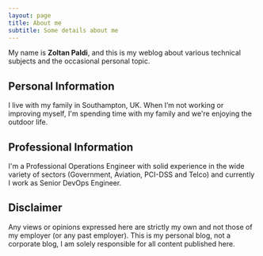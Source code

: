 ```yaml
---
layout: page
title: About me
subtitle: Some details about me
---
```


My name is **Zoltan Paldi**, and this is my weblog about various technical subjects and the occasional personal topic.

## Personal Information

I live with my family in Southampton, UK.
When I’m not working or improving myself, I'm spending time with my family and we're enjoying the outdoor life.

## Professional Information

I'm a Professional Operations Engineer with solid experience in the wide variety of sectors
(Government, Aviation, PCI-DSS and Telco) and currently I work as Senior DevOps Engineer.

## Disclaimer

Any views or opinions expressed here are strictly my own and not those of my employer (or any past employer).
This is my personal blog, not a corporate blog, I am solely responsible for all content published here.
